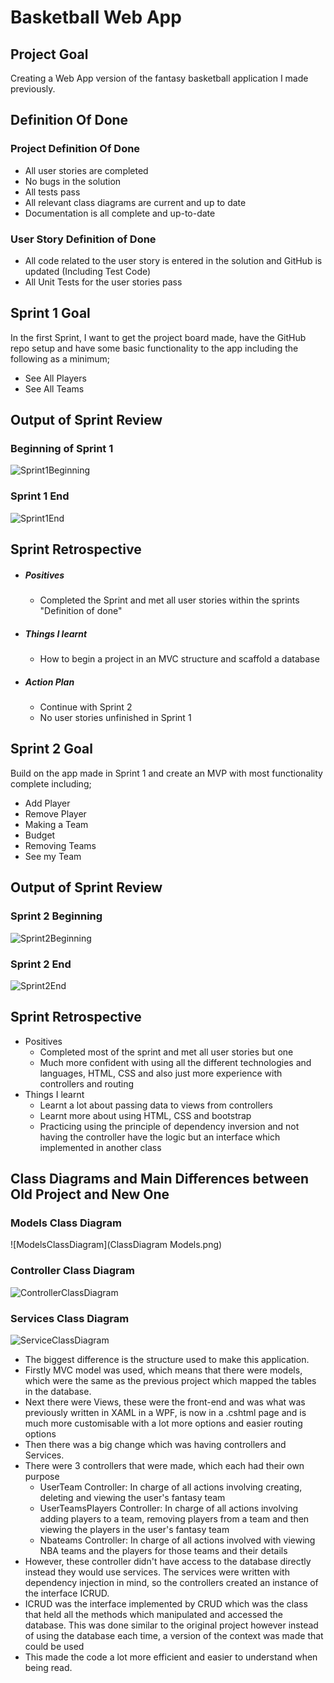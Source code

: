 

# Basketball Web App

## Project Goal

Creating a Web App version of the fantasy basketball application I made previously.

## Definition Of Done

### Project Definition Of Done

- All user stories are completed
- No bugs in the solution
- All tests pass
- All relevant class diagrams are current and up to date
- Documentation is all complete and up-to-date

### User Story Definition of Done

- All code related to the user story is entered in the solution and GitHub is updated (Including Test Code)
- All Unit Tests for the user stories pass

## Sprint 1 Goal

In the first Sprint, I want to get the project board made, have the GitHub repo setup and have some basic functionality to the app including the following as a minimum;

- See All Players
- See All Teams

## Output of Sprint Review

### Beginning of Sprint 1
![Sprint1Beginning](Sprint1Beginning)

### Sprint 1 End
![Sprint1End](Sprint1End)

## Sprint Retrospective

- ##### Positives

  - Completed the Sprint and met all user stories within the sprints "Definition of done"

- ##### Things I learnt

  - How to begin a project in an MVC structure and scaffold a database

- ##### Action Plan

  - Continue with Sprint 2
  - No user stories unfinished in Sprint 1

## Sprint 2 Goal

Build on the app made in Sprint 1 and create an MVP with most functionality complete including;
- Add Player
- Remove Player
- Making a Team
- Budget
- Removing Teams
- See my Team

## Output of Sprint Review

### Sprint 2 Beginning
![Sprint2Beginning](Sprint2Beginning.png)

### Sprint 2 End
![Sprint2End](Sprint2End.png)

## Sprint Retrospective

- Positives
  - Completed most of the sprint and met all user stories but one
  - Much more confident with using all the different technologies and languages, HTML, CSS and also just more experience with controllers and routing
- Things I learnt
  - Learnt a lot about passing data to views from controllers
  - Learnt more about using HTML, CSS and bootstrap
  - Practicing using the principle of dependency inversion and not having the controller have the logic but an interface which implemented in another class

## Class Diagrams and Main Differences between Old Project and New One

### Models Class Diagram
![ModelsClassDiagram](ClassDiagram Models.png)


### Controller Class Diagram

![ControllerClassDiagram](ControllersClassDiagram.png)

### Services Class Diagram

![ServiceClassDiagram](ServiceClassDiagram.png)


- The biggest difference is the structure used to make this application. 
- Firstly MVC model was used, which means that there were models, which were the same as the previous project which mapped the tables in the database.
- Next there were Views, these were the front-end and was what was previously written in XAML in a WPF, is now in a .cshtml page and is much more customisable with a lot more options and easier routing options
- Then there was a big change which was having controllers and Services.
- There were 3 controllers that were made, which each had their own purpose
  - UserTeam Controller: In charge of all actions involving creating, deleting and viewing the user's fantasy team
  - UserTeamsPlayers Controller: In charge of all actions involving adding players to a team, removing players from a team and then viewing the players in the user's fantasy team
  - Nbateams Controller: In charge of all actions involved with viewing NBA teams and the players for those teams and their details
- However, these controller didn't have access to the database directly instead they would use services. The services were written with dependency injection in mind, so the controllers created an instance of the interface ICRUD.
- ICRUD was the interface implemented by CRUD which was the class that held all the methods which manipulated and accessed the database. This was done similar to the original project however instead of using the database each time, a version of the context was made that could be used
- This made the code a lot more efficient and easier to understand when being read.

## 
